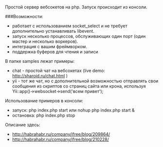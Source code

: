 Простой сервер вебсокетов на php.
Запуск происходит из консоли.

###Возможности:
* работает с использованием socket_select и не требует дополнительно устанавливать libevent.
* запуск несколько процессов, обслуживающих один порт (один мастер и несколько воркеров).
* интеграция с вашим фреймворком.
* поддержка буферов для чтения и записи

В папке samples лежат примеры:
* chat - простой чат на вебсокетах (live demo: http://sharoid.ru/chat.html )
* yii - тот же чат, но с дополнительной возможностью отправлять свои сообщения из скриптов со страниц сайта или крона, используя Yii::app()->websocket->send('всем привет');

Использование примеров в консоли:
* запуск: php index.php start или nohup php index.php start &
* остановка: php index.php stop

Описание здесь:
* http://habrahabr.ru/company/ifree/blog/209864/
* http://habrahabr.ru/company/ifree/blog/210228/
